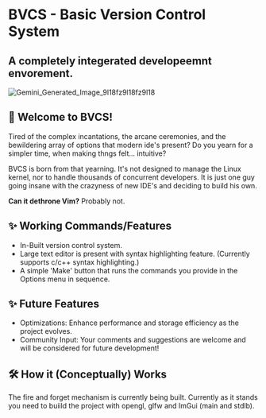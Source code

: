 # BVCS - Basic Version Control System

## A completely integerated developeemnt envorement. 

![Gemini_Generated_Image_9l18fz9l18fz9l18](https://github.com/user-attachments/assets/23bce804-34c7-4ee2-896a-df0b3c816db7)

## 🚀 Welcome to BVCS!

Tired of the complex incantations, the arcane ceremonies, and the bewildering array of options that modern ide's present? Do you yearn for a simpler time, when making thngs felt... intuitive?

BVCS is born from that yearning. It's not designed to manage the Linux kernel, nor to handle thousands of concurrent developers. It is just one guy going insane with the crazyness of new IDE's and deciding to build his own. 

**Can it dethrone Vim?** Probably not.

## ✨ Working Commands/Features

* In-Built version control system. 
* Large text editor is present with syntax highlighting feature. (Currently supports c/c++ syntax highlighting.)
* A simple 'Make' button that runs the commands you provide in the Options menu in sequence. 

## ✨ Future Features

* Optimizations: Enhance performance and storage efficiency as the project evolves.
* Community Input: Your comments and suggestions are welcome and will be considered for future development!

## 🛠️ How it (Conceptually) Works

The fire and forget mechanism is currently being built. Currently as it stands you need to buiild the project with opengl, glfw and ImGui (main and stdlb). 
